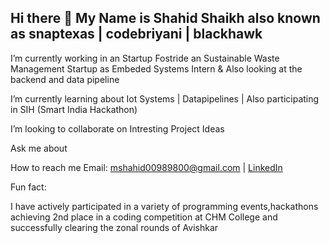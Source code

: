  ## Hi there 👋 My Name is Shahid Shaikh also known as snaptexas | codebriyani | blackhawk
 
 I’m currently working in an Startup Fostride an Sustainable Waste Management Startup as Embeded Systems Intern & Also looking at the backend and data pipeline 
 
 I’m currently learning about Iot Systems | Datapipelines | Also participating in SIH (Smart India Hackathon)
 
 I’m looking to collaborate on Intresting Project Ideas 
 
 Ask me about
 
 How to reach me Email: mshahid00989800@gmail.com | [LinkedIn](https://www.linkedin.com/in/mohommad-shahid-shaikh-054039325)
 
 
 Fun fact:
 
 I have actively participated in a variety of programming events,hackathons achieving 2nd place in a coding competition at CHM College and successfully clearing the zonal rounds of Avishkar 
<!--
**SnapTexas/snaptexas** is a ✨ _special_ ✨ repository because its `README.md` (this file) appears on your GitHub profile.

Here are some ideas to get you started:

- 🔭 I’m currently working on ...
- 🌱 I’m currently learning ...
- 👯 I’m looking to collaborate on ...
- 🤔 I’m looking for help with ...
- 💬 Ask me about ...
- 📫 How to reach me: ...
- 😄 Pronouns: ...
- ⚡ Fun fact: ...
-->
